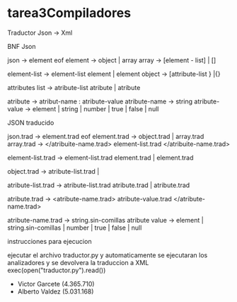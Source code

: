 # tarea3Compiladores
Traductor Json -> Xml

BNF Json

json → element eof 
element → object | array 
array -> [element - list] | []

element-list → element-list element | element 
object → [attribute-list } |{}

attributes list → atribute-list atribute | atribute

atribute → atribut-name : atribute-value 
atribute-name → string 
atribute-value → element | string | number | true | false | null

JSON traducido 

json.trad → element.trad eof 
element.trad → object.trad | array.trad 
array.trad → </atribuite-name.trad> element-list.trad </atribuite-name.trad>

element-list.trad → element-list.trad element.trad | element.trad

object.trad → <item> atribute-list.trad </item> | <item> </item>

atribute-list.trad → atribute-list.trad atribute.trad | atribute.trad

atribute.trad → <atribute-name.trad> atribute-value.trad </atribute-name.trad>

atribute-name.trad → string.sin-comillas 
atribute value → element | string.sin-comillas | number | true | false | null 



instrucciones para ejecucion 

ejecutar el archivo traductor.py y automaticamente se ejecutaran los analizadores y se devolvera la traduccion a XML 
exec(open("traductor.py").read())


- Victor Garcete (4.365.710)
- Alberto Valdez (5.031.168)





